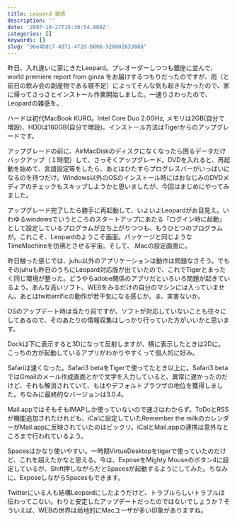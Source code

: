```yaml
---
title: Leopard 雑感
description: ''
date: '2007-10-27T15:30:54.000Z'
categories: []
keywords: []
slug: "96e4bdc7-4d71-472d-b806-520802633868"
---
```

昨日、入れ違いに家にきたLeopard。プレオーダーしつつも銀座に並んで、world premiere report from ginza をお届けするつもりだったのですが、雨（と前日の飲み会の副産物である寝不足）によってそんな気も起きなかったので、家に帰ってさっさとインストール作業開始しました。一通りさわったので、Leopardの雑感を。

ハードは初代MacBook KURO。Intel Core Duo 2.0GHz, メモリは2GB(自分で増設)、HDDは160GB(自分で増設)。インストール方法はTigerからのアップグレードです。

アップグレードの前に、AirMacDiskのディスクになくなったら困るデータだけバックアップ（１時間）して、さっそくアップグレード。DVDを入れると、再起動を始めて、言語設定等をしたら、あとはひたすらプログレスバーがいっぱいになるのを待つだけ。Windows以外のOSのインストール時にはおなじみのDVDメディアのチェックもスキップしようかと思いましたが、今回はまじめにやってみました。

アップグレード完了したら勝手に再起動して、いよいよLeopardがお目見え。いわゆるwindowsでいうところのスタートアップにあたる「ログイン時に起動」として設定しているプログラムが立ち上がりつつも、もうひとつのプログラムが。これこそ、Leopardのようこそ画面。パッケージと同じようなTimeMachineを彷彿とさせる宇宙。そして、.Macの設定画面に。

昨日触った感じでは、juhu以外のアプリケーションは動作は問題なさそう。でもそのjuhuも昨日のうちにLeopard対応版が出ていたので、これでTigerとまったく同じ環境が整った。どうやらadobe関係のアプリだといろいろ問題が起きているよう。あんな高いソフト、WEBをみるだけの自分のマシンには入っていません。あとはtwitterrificの動作が若干気になる感じか。ま、実害ないか。

OSのアップデート時は当たり前ですが、ソフトが対応していないことも往々にしてあるので、そのあたりの情報収集はしっかり行っていた方がいいかと思います。

Dockは下に表示すると3Dになって反射しますが、横に表示したときは2Dに。こっちの方が起動しているアプリがわかりやすくって個人的に好み。

Safariは速くなった。Safari3 betaをTigerで使ってたとき以上に。Safari3 betaではGmailのメール作成画面とかで文字を入力していると、異常に遅かったのだけど、それも解消されていて、もはやデフォルトブラウザの地位を獲得しました。ちなみに最終的なバージョンは3.0.4。

Mail.appではそもそもIMAPしか使っていないので速さはわからず。ToDoとRSSが機能追加されたけれども、iCalに設定していたRemember the milkのカレンダーがMail.appに反映されていたのはビックリ。iCalとMail.appの連携は意外なところまで行われているよう。

Spacesはかなり使いやすい。一時期VirtueDesktopをtigerで使っていたのだけど、これを超えたかなと思える。今は、ExposeをMighty Mouseのボタン4に設定しているが、Shift押しながらだとSpacesが起動するようにしてみた。ちなみに、ExposeしながらSpacesもできます。

Twitterにいる人も結構Leopardにしたようだけど、トラブルらしいトラブルは伝わってこない。わりと安定したアップデートだったのではないでしょうか？そういえば、WEBの世界は局地的にMacユーザが多い印象がありますね。